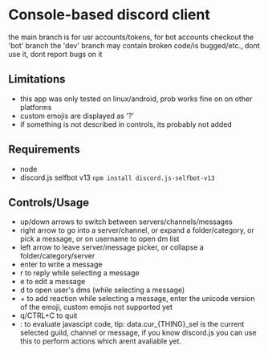# Console-based discord client
the main branch is for usr accounts/tokens, for bot accounts checkout the 'bot' branch
the 'dev' branch may contain broken code/is bugged/etc., dont use it, dont report bugs on it
## Limitations
 - this app was only tested on linux/android, prob works fine on on other platforms
 - custom emojis are displayed as '?'
 - if something is not described in controls, its probably not added

## Requirements
 - node
 - discord.js selfbot v13
   `npm install discord.js-selfbot-v13`
## Controls/Usage
 - up/down arrows to switch between servers/channels/messages
 - right arrow to go into a server/channel, or expand a folder/category, or pick a message, or on username to open dm list
 - left arrow to leave server/message picker, or collapse a folder/category/server
 - enter to write a message
 - r to reply while selecting a message
 - e to edit a message
 - d to open user's dms (while selecting a message)
 - \+ to add reaction while selecting a message,
   enter the unicode version of the emoji, custom emojis not supported yet
 - q/CTRL+C to quit
 - : to evaluate javascipt code, tip: data.cur\_{THING}\_sel is the current selected guild, channel or message, if you know discord.js you can use this to perform actions which arent avaliable yet.
